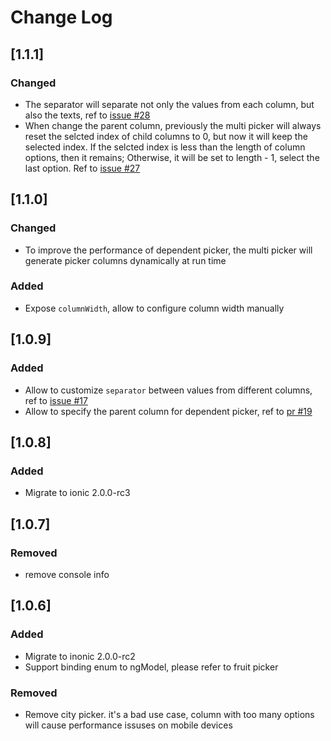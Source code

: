 # Change Log

## [1.1.1]
### Changed
* The separator will separate not only the values from each column, but also the texts, ref to [issue #28](https://github.com/raychenfj/ion-multi-picker/issues/28)
* When change the parent column, previously the multi picker will always reset the selcted index of child columns to 0, but now it will keep the selected index. 
If the selcted index is less than the length of column options, then it remains; Otherwise, it will be set to length - 1, select the last option. Ref to [issue #27](https://github.com/raychenfj/ion-multi-picker/issues/27)

## [1.1.0]
### Changed
* To improve the performance of dependent picker, the multi picker will generate picker columns dynamically at run time

### Added
* Expose `columnWidth`, allow to configure column width manually

## [1.0.9]
### Added 
* Allow to customize `separator` between values from different columns, ref to [issue #17](https://github.com/raychenfj/ion-multi-picker/issues/17)
* Allow to specify the parent column for dependent picker, ref to [pr #19](https://github.com/raychenfj/ion-multi-picker/pull/19)  

## [1.0.8]
### Added
* Migrate to ionic 2.0.0-rc3

## [1.0.7]
### Removed
* remove console info

## [1.0.6] 
### Added
* Migrate to inonic 2.0.0-rc2
* Support binding enum to ngModel, please refer to fruit picker 

### Removed
* Remove city picker. it's a bad use case, column with too many options will cause performance issuses on mobile devices